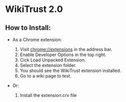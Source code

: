 # WikiTrust 2.0

## How to Install:

- As a Chrome extension:

  1.  Visit [chrome://extensions](chrome://extensions) in the address bar.
  2.  Enable Developer Options in the top right.
  3.  Cick Load Unpacked Extension.
  4.  Select the extension folder.
  5.  You should see the WikiTrust extension installed.
  6.  Go to a wiki page to test.

- Or:

  1. Install the extension.crx file